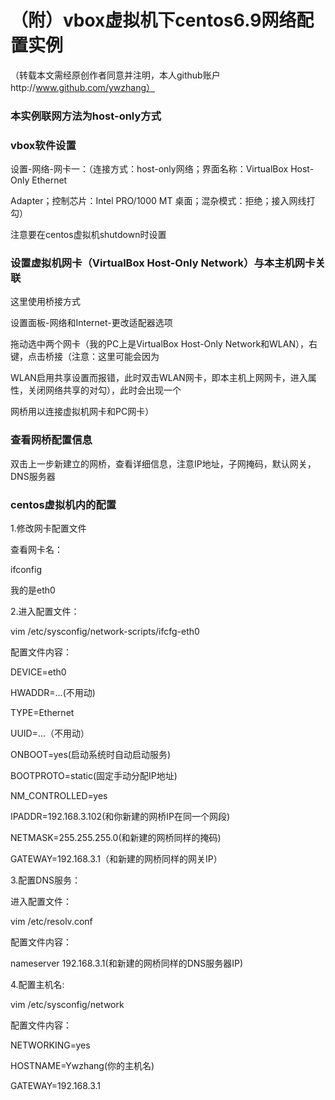 # （附）vbox虚拟机下centos6.9网络配置实例
（转载本文需经原创作者同意并注明，本人github账户http://www.github.com/ywzhang）
### 本实例联网方法为host-only方式
### vbox软件设置
设置-网络-网卡一：（连接方式：host-only网络；界面名称：VirtualBox Host-Only Ethernet 

Adapter；控制芯片：Intel PRO/1000 MT 桌面；混杂模式：拒绝；接入网线打勾）

注意要在centos虚拟机shutdown时设置
### 设置虚拟机网卡（VirtualBox Host-Only Network）与本主机网卡关联
这里使用桥接方式

设置面板-网络和Internet-更改适配器选项

拖动选中两个网卡（我的PC上是VirtualBox Host-Only Network和WLAN），右键，点击桥接（注意：这里可能会因为

WLAN启用共享设置而报错，此时双击WLAN网卡，即本主机上网网卡，进入属性，关闭网络共享的对勾），此时会出现一个

网桥用以连接虚拟机网卡和PC网卡）
### 查看网桥配置信息
双击上一步新建立的网桥，查看详细信息，注意IP地址，子网掩码，默认网关，DNS服务器
### centos虚拟机内的配置

1.修改网卡配置文件

查看网卡名：

ifconfig

我的是eth0

2.进入配置文件：

vim /etc/sysconfig/network-scripts/ifcfg-eth0

配置文件内容：

DEVICE=eth0

HWADDR=...(不用动)

TYPE=Ethernet

UUID=...（不用动）

ONBOOT=yes(启动系统时自动启动服务)

BOOTPROTO=static(固定手动分配IP地址)

NM_CONTROLLED=yes

IPADDR=192.168.3.102(和你新建的网桥IP在同一个网段)

NETMASK=255.255.255.0(和新建的网桥同样的掩码)

GATEWAY=192.168.3.1（和新建的网桥同样的网关IP）


3.配置DNS服务：

进入配置文件：

vim /etc/resolv.conf

配置文件内容：

nameserver 192.168.3.1(和新建的网桥同样的DNS服务器IP)



4.配置主机名:

vim /etc/sysconfig/network

配置文件内容：

NETWORKING=yes

HOSTNAME=Ywzhang(你的主机名)

GATEWAY=192.168.3.1

